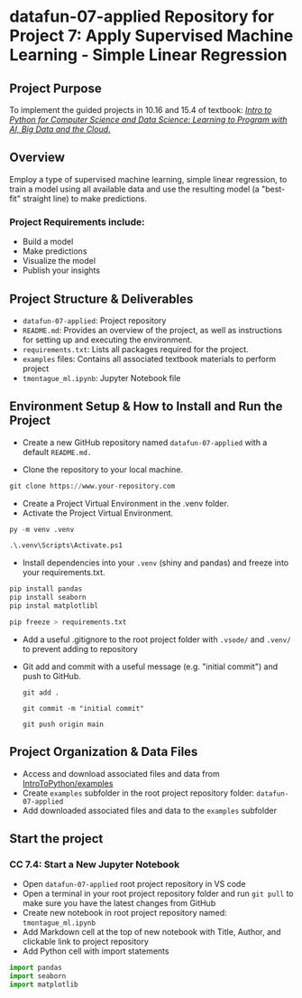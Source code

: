 # datafun-07-applied Repository for Project 7: Apply Supervised Machine Learning - Simple Linear Regression

## Project Purpose
To implement the guided projects in 10.16 and 15.4 of textbook: <a href=https://amzn.to/2KfCptN>_Intro to Python for Computer Science and Data Science: Learning to Program with AI, Big Data and the Cloud_.</a> 

## Overview
Employ a type of supervised machine learning, simple linear regression, to train a model using all available data and use the resulting model (a "best-fit" straight line) to make predictions. 

### Project Requirements include:
 - Build a model
 - Make predictions
 - Visualize the model
 - Publish your insights

## Project Structure & Deliverables
- `datafun-07-applied`: Project repository
- `README.md`: Provides an overview of the project, as well as instructions for setting up and executing the environment.
- `requirements.txt`: Lists all packages required for the project.
- `examples` files: Contains all associated textbook materials to perform project
- `tmontague_ml.ipynb`: Jupyter Notebook file

## Environment Setup & How to Install and Run the Project

- Create a new GitHub repository named `datafun-07-applied` with a default `README.md.`

- Clone the repository to your local machine.
```python
git clone https://www.your-repository.com
```
- Create a Project Virtual Environment in the .venv folder.
- Activate the Project Virtual Environment.
```python
py -m venv .venv
```
```python
.\.venv\Scripts\Activate.ps1
```

- Install dependencies into your `.venv` (shiny and pandas) and freeze into your requirements.txt.

```python
pip install pandas
pip install seaborn
pip instal matplotlibl
```
```python
pip freeze > requirements.txt
```
- Add a useful .gitignore to the root project folder with `.vsode/` and `.venv/` to prevent adding to repository

- Git add and commit with a useful message (e.g. "initial commit") and push to GitHub.
    
    `git add .`
   
    `git commit -m "initial commit"`
   
    `git push origin main`
   
## Project Organization & Data Files

- Access and download associated files and data from [IntroToPython/examples](https://github.com/pdeitel/IntroToPython/tree/master/examples)
- Create `examples` subfolder in the root project repository folder: `datafun-07-applied`
- Add downloaded associated files and data to the `examples` subfolder

## Start the project
### CC 7.4: Start a New Jupyter Notebook
- Open `datafun-07-applied` root project repository in VS code
- Open a terminal in your root project repository folder and run `git pull` to make sure you have the latest changes from GitHub
- Create new notebook in root project repository named: `tmontague_ml.ipynb`
- Add Markdown cell at the top of new notebook with Title, Author, and clickable link to project repository
- Add Python cell with import statements
```python
import pandas
import seaborn
import matplotlib
```


